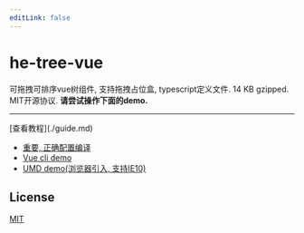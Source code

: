 ```yaml
---
editLink: false
---
```

# he-tree-vue
可拖拽可排序vue树组件, 支持拖拽占位盒, typescript定义文件. 14 KB gzipped. MIT开源协议. **请尝试操作下面的demo.**
<ClientOnly><Demo6Custom style="max-width:500px;margin-top:10px;" /></ClientOnly>
<hr/>
[查看教程](./guide.md)

* [重要, 正确配置编译](./transpile.md)
* [Vue cli demo](https://codesandbox.io/s/vue-cli-and-he-tree-vue-example-k2d11)
* [UMD demo(浏览器引入, 支持IE10)](https://jsfiddle.net/phphe/7zy4wvg6/12/)

## License
[MIT](http://opensource.org/licenses/MIT)